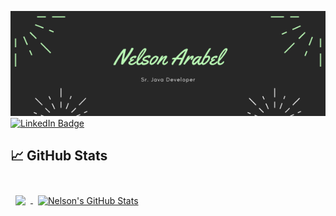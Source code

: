 <!-- https://www.canva.com/design/play?category=tACFapY0WQc&referrer=banners-landing-page -->
![Nelson GitHub Banner](./image/banner.png)
[![LinkedIn Badge](https://img.shields.io/badge/LinkedIn-Profile-informational?style=flat&logo=linkedin&logoColor=white&color=0D76A8)](https://www.linkedin.com/in/nelson-arabel-developer)



<!-- https://github.com/alexandresanlim/Badges4-README.md-Profile -->



## &#x1f4c8; GitHub Stats

<!-- https://github.com/braydoncoyer/ -->
<br>

<a href="https://github.com/nelson86">
  <img align="center" style="margin:0.5rem" src="https://github-readme-stats.vercel.app/api/top-langs/?username=nelson86&hide=html,css&title_color=ffffff&text_color=c9cacc&icon_color=4AB197&bg_color=1A2B34" />
</a>
<a href="https://github.com/braydoncoyer">
  <img align="center" style="margin:0.5rem" src="https://github-readme-stats.vercel.app/api?username=nelson86&show_icons=true&line_height=27&count_private=true&title_color=ffffff&text_color=c9cacc&icon_color=4AB097&bg_color=1A2B34" alt="Nelson's GitHub Stats" />
</a>

<br>